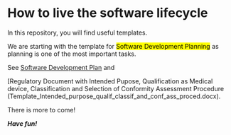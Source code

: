 # How to live the software lifecycle

In this repository, you will find useful templates.

We are starting with the template for <mark style="background-color: #FFFF00">Software Development Planning</mark> as planning is one of the most important tasks.

See [Software Development Plan](Template_Software-Development-Plan.docx) and 

[Regulatory Document with Intended Pupose, Qualification as Medical device, Classification and Selection of Conformity Assessment Procedure (Template_Intended_purpose_qualif_classif_and_conf_ass_proced.docx).

There is more to come!

***Have fun!***
